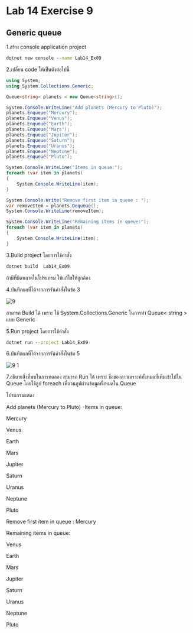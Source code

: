 # Lab 14 Exercise 9

## Generic queue

1.สร้าง console application project

```cmd
dotnet new console --name Lab14_Ex09
```

2.เปลี่ยน code ให้เป็นดังต่อไปนี้

```cs
using System;
using System.Collections.Generic;

Queue<string> planets = new Queue<string>();

System.Console.WriteLine("Add planets (Mercury to Pluto)");
planets.Enqueue("Mercury");
planets.Enqueue("Venus");
planets.Enqueue("Earth");
planets.Enqueue("Mars");
planets.Enqueue("Jupiter");
planets.Enqueue("Saturn");
planets.Enqueue("Uranus");
planets.Enqueue("Neptune");
planets.Enqueue("Pluto");

System.Console.WriteLine("Items in queue:");
foreach (var item in planets)
{
    System.Console.WriteLine(item);
}

System.Console.Write("Remove first item in queue : ");
var removeItem = planets.Dequeue();
System.Console.WriteLine(removeItem);

System.Console.WriteLine("Remaining items in queue:");
foreach (var item in planets)
{
    System.Console.WriteLine(item);
}
```

3.Build project โดยการใช้คำสั่ง

```cmd
dotnet build  Lab14_Ex09
```

ถ้ามีที่ผิดพลาดในโปรแกรม ให้แก้ไขให้ถูกต้อง

4.บันทึกผลที่ได้จากการรันคำสั่งในข้อ 3

![9](https://github.com/Siriratda/03376836-OOP-2566-Lab-14/assets/144195995/22adf58e-1298-4518-9a0c-11fac42744e2)

สามารถ Build ได้ เพราะ ใช้ System.Collections.Generic ในการทำ Queue< string > แบบ Generic

5.Run project โดยการใช้คำสั่ง

```cmd
dotnet run --project Lab14_Ex09
```

6.บันทึกผลที่ได้จากการรันคำสั่งในข้อ 5

![9 1](https://github.com/Siriratda/03376836-OOP-2566-Lab-14/assets/144195995/6a0d8370-3346-4abd-abf3-b1e9f2e7d519)

7.อธิบายสิ่งที่พบในการทดลอง
สามารถ Run ได้ เพราะ ชื่อของดาวเคราะห์ทั้งหมดที่เพิ่มเข้าไปใน Queue โดยใช้ลูป foreach เพื่อวนลูปผ่านข้อมูลทั้งหมดใน Queue

โปรแกรมแสดง

Add planets (Mercury to Pluto) -Items in queue:

Mercury

Venus

Earth

Mars

Jupiter

Saturn

Uranus

Neptune

Pluto

Remove first item in queue : Mercury

Remaining items in queue:

Venus

Earth

Mars

Jupiter

Saturn

Uranus

Neptune

Pluto
